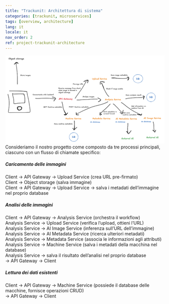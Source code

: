 ```yaml
---
title: "Trackunit: Architettura di sistema"
categories: [trackunit, microservices]
tags: [overview, architecture]
lang: it
locale: it
nav_order: 2
ref: project-trackunit-architecture
---
```

![Diagramma dell'architettura](../../../assets/images/projects/trackunit/architecture/architecture.png)
Consideriamo il nostro progetto come composto da tre processi principali, ciascuno con un flusso di chiamate specifico:

##### Caricamento delle immagini
Client → API Gateway → Upload Service (crea URL pre-firmato)  
Client → Object storage (salva immagine)  
Client → API Gateway → Upload Service → salva i metadati dell’immagine nel proprio database

##### Analisi delle immagini
Client → API Gateway → Analysis Service (orchestra il workflow)  
Analysis Service → Upload Service (verifica l’upload, ottieni l’URL)  
Analysis Service → AI Image Service (inferenza sull’URL dell’immagine)  
Analysis Service → AI Metadata Service (ricerca ulteriori metadati)  
Analysis Service → Metadata Service (associa le informazioni agli attributi)  
Analysis Service → Machine Service (salva i metadati della macchina nel database)  
Analysis Service → salva il risultato dell’analisi nel proprio database  
→ API Gateway → Client

##### Lettura dei dati esistenti
Client → API Gateway → Machine Service (possiede il database delle macchine, fornisce operazioni CRUD)  
→ API Gateway → Client